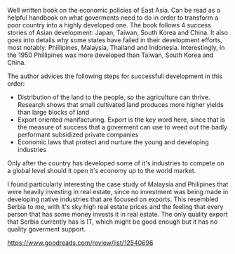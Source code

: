 Well written book on the economic policies of East Asia. Can be read as a helpful handbook on what goverments need to do in order to transform a poor country into a highly developed one.
The book follows 4 success stories of Asian development: Japan, Taiwan, South Korea and China. It also goes into details why some states have failed in their development efforts, most notably: Phillipines, Malaysia, Thailand and Indonesia. 
Interestingly, in the 1950 Phillipines was more developed than Taiwan, South Korea and China.

The author advices the following steps for successfull development in this order:
* Distribution of the land to the people, so the agriculture can thrive. Research shows that small cultivated land produces more higher yields than large blocks of land
* Export oriented manifacturing. Export is the key word here, since that is the measure of success that a goverment can use to weed out the badly performant subsidized private companies
* Economic laws that protect and nurture the young and developing industries

Only after the country has developed some of it's industries to compete on a global level should it open it's economy up to the world market.

I found particularly interesting the case study of Malaysia and Philipines that were heavily investing in real estate, since no investment was being made in developing native industries that are focused on exports. This resembled Serbia to me, with it's sky high real estate prices and the feeling that every person that has some money invests it in real estate. The only quality export that Serbia currently has is IT, which might be good enough but it has no quality goverment support.

https://www.goodreads.com/review/list/12540696